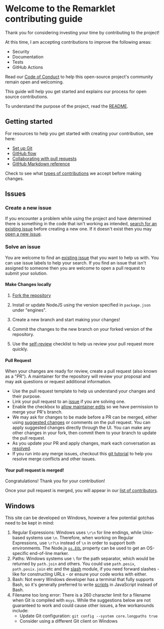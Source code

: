 # Welcome to the Remarklet contributing guide

Thank you for considering investing your time by contributing to the project!

At this time, I am accepting contributions to improve the following areas:

- Security
- Documentation
- Tests
- GitHub Actions

Read our [Code of Conduct](CODE_OF_CONDUCT.md) to help this open-source project's community remain open and welcoming.

This guide will help you get started and explains our process for open source contributions.

To understand the purpose of the project, read the [README](README.md).

## Getting started

For resources to help you get started with creating your contribution, see here:

- [Set up Git](https://docs.github.com/en/get-started/quickstart/set-up-git)
- [GitHub flow](https://docs.github.com/en/get-started/quickstart/github-flow)
- [Collaborating with pull requests](https://docs.github.com/en/github/collaborating-with-pull-requests)
- [GitHub Markdown reference](https://docs.github.com/en/get-started/writing-on-github/getting-started-with-writing-and-formatting-on-github/about-writing-and-formatting-on-github)

Check to see what [types of contributions](/contributing/types-of-contributions.md) we accept before making changes.

## Issues

### Create a new issue

If you encounter a problem while using the project and have determined there is something in the code that isn't working as intended, [search for an existing issue](https://docs.github.com/en/search-github/searching-on-github/searching-issues-and-pull-requests#search-by-the-title-body-or-comments) before creating a new one. If it doesn't exist then you may [open a new issue](https://github.com/zachwatkins/remarklet/issues/new/choose).

### Solve an issue

You are welcome to find an [existing issue](https://github.com/zachwatkins/remarklet/issues) that you want to help us with. You can use issue labels to help your search. If you find an issue that isn't assigned to someone then you are welcome to open a pull request to submit your solution.

#### Make Changes locally

1. [Fork the repository](https://docs.github.com/en/get-started/quickstart/fork-a-repo#fork-an-example-repository)

2. Install or update NodeJS using the version specified in `package.json` under "engines".

3. Create a new branch and start making your changes!

4. Commit the changes to the new branch on your forked version of the repository.

5. Use the [self-review](/contributing/self-review.md) checklist to help us review your pull request more quickly.

#### Pull Request

When your changes are ready for review, create a pull request (also known as a "PR"). A maintainer for the repository will review your proposal and may ask questions or request additional information.

- Use the pull request template to help us understand your changes and their purpose.
- Link your pull request to an [issue](https://github.com/zachwatkins/remarklet/issues) if you are solving one.
- Enable the checkbox to [allow maintainer edits](https://docs.github.com/en/pull-requests/collaborating-with-pull-requests/working-with-forks/allowing-changes-to-a-pull-request-branch-created-from-a-fork) so we have permission to merge your PR's branch.
- We may ask for changes to be made before a PR can be merged, either using [suggested changes](https://docs.github.com/en/github/collaborating-with-issues-and-pull-requests/incorporating-feedback-in-your-pull-request) or comments on the pull request. You can apply suggested changes directly through the UI. You can make any other changes in your fork, then commit them to your branch to update the pull request.
- As you update your PR and apply changes, mark each conversation as [resolved](https://docs.github.com/en/github/collaborating-with-issues-and-pull-requests/commenting-on-a-pull-request#resolving-conversations).
- If you run into any merge issues, checkout this [git tutorial](https://github.com/skills/resolve-merge-conflicts) to help you resolve merge conflicts and other issues.

#### Your pull request is merged!

Congratulations! Thank you for your contribution!

Once your pull request is merged, you will appear in our [list of contributors](https://github.com/ZachWatkins/.github/graphs/contributors).

## Windows

This site can be developed on Windows, however a few potential gotchas need to be kept in mind:

1. Regular Expressions: Windows uses `\r\n` for line endings, while Unix-based systems use `\n`. Therefore, when working on Regular Expressions, use `\r?\n` instead of `\n` in order to support both environments. The Node.js [`os.EOL`](https://nodejs.org/api/os.html#os_os_eol) property can be used to get an OS-specific end-of-line marker.
2. Paths: Windows systems use `\` for the path separator, which would be returned by `path.join` and others. You could use `path.posix`, `path.posix.join` etc and the [slash](https://ghub.io/slash) module, if you need forward slashes - like for constructing URLs - or ensure your code works with either.
3. Bash: Not every Windows developer has a terminal that fully supports Bash, so it's generally preferred to write [scripts](/script) in JavaScript instead of Bash.
4. Filename too long error: There is a 260 character limit for a filename when Git is compiled with `msys`. While the suggestions below are not guaranteed to work and could cause other issues, a few workarounds include:
    - Update Git configuration: `git config --system core.longpaths true`
    - Consider using a different Git client on Windows
